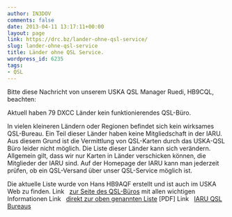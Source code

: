 ```yaml
---
author: IN3DOV
comments: false
date: 2013-04-11 13:17:11+00:00
layout: page
link: https://drc.bz/lander-ohne-qsl-service/
slug: lander-ohne-qsl-service
title: Länder ohne QSL Service.
wordpress_id: 6235
tags:
- QSL
---
```


Bitte diese Nachricht von unserem USKA QSL Manager Ruedi, HB9CQL, beachten:

Aktuell haben 79 DXCC Länder kein funktionierendes QSL-Büro.










In vielen kleineren Ländern oder Regionen befindet sich kein wirksames QSL-Bureau. Ein Teil dieser Länder haben keine Mitgliedschaft in der IARU. Aus diesem Grund ist die Vermittlung von QSL-Karten durch das USKA-QSL Büro leider nicht möglich.
Die Liste dieser Länder kann sich verändern. Allgemein gilt, dass wir nur Karten in Länder verschicken können, die Mitglieder der IARU sind. Auf der Homepage der IARU kann man jederzeit prüfen, ob ein QSL-Versand über unser QSL-Service möglich ist.

Die aktuelle Liste wurde von Hans HB9AQF erstellt und ist auch im USKA Web zu finden.
Link   [zur Seite des QSL-Büros](de/mitgliederservice/qsl/) mit allen wichtigen Informationen Link   [direkt zur oben genannten Liste](fileadmin/download/Service/QSL-Service/2-dyn/DXCC_ohne_QSL_Bureau.pdf) [PDF]
Link   [IARU QSL Bureaus](http://www.iaru.org/qsl-bureaus.html)







